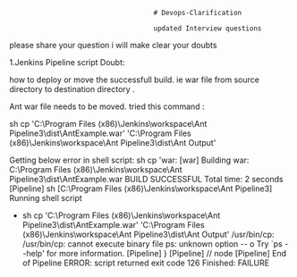                                         # Devops-Clarification
                                        
                                        updated Interview questions 

please share your question i will make clear your doubts

1.Jenkins Pipeline script Doubt:

how to deploy or move the successfull build. ie war file from source directory to destination directory .

Ant war file needs to be moved.
tried this command :

sh cp 'C:\Program Files (x86)\Jenkins\workspace\Ant Pipeline3\dist\AntExample.war' 'C:\Program Files (x86)\Jenkins\workspace\Ant Pipeline3\dist\Ant Output'


Getting below error in shell script:
sh  cp 'war:
      [war] Building war: C:\Program Files (x86)\Jenkins\workspace\Ant Pipeline3\dist\AntExample.war
BUILD SUCCESSFUL
Total time: 2 seconds
[Pipeline] sh
[C:\Program Files (x86)\Jenkins\workspace\Ant Pipeline3] Running shell script
+ sh cp 'C:\Program Files (x86)\Jenkins\workspace\Ant Pipeline3\dist\AntExample.war' 'C:\Program Files (x86)\Jenkins\workspace\Ant Pipeline3\dist\Ant Output'
/usr/bin/cp: /usr/bin/cp: cannot execute binary file
ps: unknown option -- o
Try `ps --help' for more information.
[Pipeline] }
[Pipeline] // node
[Pipeline] End of Pipeline
ERROR: script returned exit code 126
Finished: FAILURE
